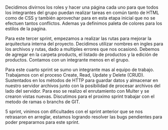 Decidimos divirnos los roles y hacer una página cada uno para que todos los integrantes del grupo puedan realizar tareas en común tanto de HTML como de CSS y también aprovechar para en esta etapa inicial que no se efectuen tantos conflictos. Ademas ya definimos paleta de colores para los estilos de la pagina.

Para este tercer sprint, empezamos a realizar las rutas para mejorar la arquitectura interna del proyecto. Decidimos utilizar nombres en ingles para los archivos y rutas, dado a multiples errores que nos ocasionó. Debemos de agregar en la carpeta products, el listado de productos y la edición de productos. Contamos con un integrante menos en el grupo. 

Para este cuarto sprint se sumo un integrante mas al equipo de trabajo. Trabajamos con el proceso Create, Read, Update y Delete (CRUD). Sustentados en los métodos de HTTP para guardar datos y almacenar en nuestro servidor archivos junto con la posibilidad de procesar archivos del lado del servidor. Para eso se realizo el enrutamiento con Multer y se crearon vistas nuevas. Discutimos para el proximo sprint trabajar con el metodo de ramas o branchs de GIT.

5 sprint, vinimos con dificultades con el sprint anterior que se nos retrasaron en arreglar, estamos logrando resolver las bugs pendientes para poder prepararnos para este sprint. 

<!-- 
//Crear vista de formulario para editar un producto (con sus estilos)
//perfil.ejs  -->
